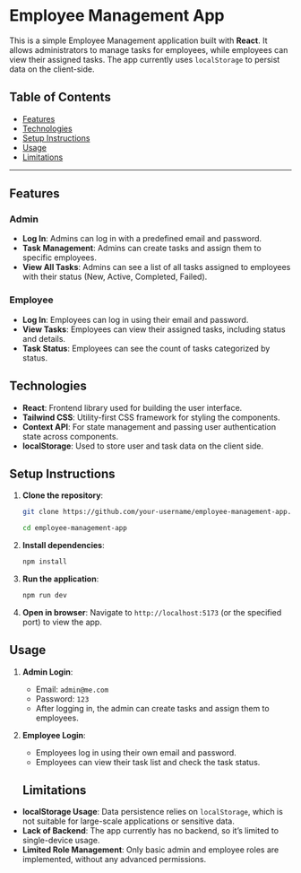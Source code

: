 # Employee Management App

This is a simple Employee Management application built with **React**. It allows administrators to manage tasks for employees, while employees can view their assigned tasks. The app currently uses `localStorage` to persist data on the client-side.

## Table of Contents

- [Features](#features)
- [Technologies](#technologies)
- [Setup Instructions](#setup-instructions)
- [Usage](#usage)
- [Limitations](#limitations)

---

## Features

### Admin
- **Log In**: Admins can log in with a predefined email and password.
- **Task Management**: Admins can create tasks and assign them to specific employees.
- **View All Tasks**: Admins can see a list of all tasks assigned to employees with their status (New, Active, Completed, Failed).

### Employee
- **Log In**: Employees can log in using their email and password.
- **View Tasks**: Employees can view their assigned tasks, including status and details.
- **Task Status**: Employees can see the count of tasks categorized by status.

## Technologies

- **React**: Frontend library used for building the user interface.
- **Tailwind CSS**: Utility-first CSS framework for styling the components.
- **Context API**: For state management and passing user authentication state across components.
- **localStorage**: Used to store user and task data on the client side.

## Setup Instructions

1. **Clone the repository**:
   ```bash
   git clone https://github.com/your-username/employee-management-app.git
   ```
   ```bash
   cd employee-management-app
   ```

2. **Install dependencies**:
   ```bash
   npm install
   ```

3. **Run the application**:
   ```bash
   npm run dev
   ```

4. **Open in browser**:
   Navigate to `http://localhost:5173` (or the specified port) to view the app.


## Usage

1. **Admin Login**:
   - Email: `admin@me.com`
   - Password: `123`
   - After logging in, the admin can create tasks and assign them to employees.

2. **Employee Login**:
   - Employees log in using their own email and password.
   - Employees can view their task list and check the task status.

   ## Limitations

- **localStorage Usage**: Data persistence relies on `localStorage`, which is not suitable for large-scale applications or sensitive data.
- **Lack of Backend**: The app currently has no backend, so it’s limited to single-device usage.
- **Limited Role Management**: Only basic admin and employee roles are implemented, without any advanced permissions.



